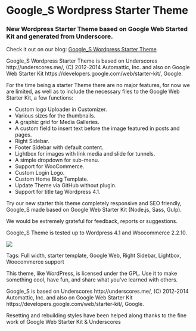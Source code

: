 Google_S Wordpress Starter Theme
========
<h3>New Wordpress Starter Theme based on Google Web Started Kit and generated from Underscore.</h3>

<p>Check it out on our blog:
<a href="http://www.blog.altertech.it/google_s-wordpress-starter-theme-based-google-web-starter-kit/">
Google_S Wordpress Starter Theme
</a>
<p>

<p>Google_S Wordpress Starter Theme is based on Underscores http://underscores.me/, (C) 2012-2014 Automattic, Inc. and
also on Google Web Starter Kit https://developers.google.com/web/starter-kit/, Google.</p> 

<p>For the time being a starter Theme there are no major features, for now we are limited, as well as to include the necessary files to the Google Web Starter Kit, a few functions:</p>
<ul>
<li> Custom logo Uploader in Customizer. </li>
<li> Various sizes for the thumbnails. </li>
<li> A graphic grid for Media Galleries. </li>
<li> A custom field to insert text before the image featured in posts and pages. </li>
<li> Right Sidebar. </li>
<li> Footer Sidebar with default content. </li>
<li> Lightbox for images with link media and slide for tunnels. </li>
<li> A simple dropdown for sub-menu. </li>
<li> Support for WooCommerce. </li>
<li> Custom Login Logo. </li>
<li> Custom Home Blog Template. </li>
<li> Update Theme via GitHub without plugin. </li>
<li> Support for title tag Wordpress 4.1. </li>
</ul>

<p>Try our new starter this theme completely responsive and SEO friendly, Google_S made based on Google Web Starter Kit (Node.js, Sass, Gulp).</p> <p>We would be extremely grateful for feedback, reports or suggestions.</p>

<p>Google_S Theme is tested up to Wordpress 4.1 and Woocommerce 2.2.10.</p>

<img src="https://raw.githubusercontent.com/bigbabert/google_s/master/screenshot.png">

<p>Tags: Full width, starter template, Google Web, Right Sidebar, Lightbox, Woocommerce support</p>


<p>This theme, like WordPress, is licensed under the GPL.
Use it to make something cool, have fun, and share what you've learned with others.</p>

<p>Google_S is based on Underscores http://underscores.me/, (C) 2012-2014 Automattic, Inc. and
also on Google Web Starter Kit https://developers.google.com/web/starter-kit/, Google.</p> 

<p>Resetting and rebuilding styles have been helped along thanks to the fine work of
Google Web Starter Kit & Underscores</p>
